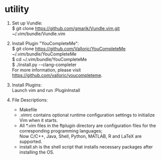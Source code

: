 # utility

1. Set up Vundle: </br>
$ git clone https://github.com/gmarik/Vundle.vim.git ~/.vim/bundle/Vundle.vim

2. Install Plugin "YouCompleteMe": </br>
$ git clone https://github.com/Valloric/YouCompleteMe ~/.vim/bundle/YouCompleteMe </br>
$ cd ~/.vim/bundle/YouCompleteMe </br>
$ ./install.py --clang-completer </br>
For more information, please visit https://github.com/valloric/youcompleteme.

3. Install Plugins: </br>
Launch vim and run :PluginInstall

4. File Descriptions: </br>
	- Makefile
	- .vimrc contains optional runtime configuration settings to initialize Vim when it starts.
	- All \*.vim files in the ftplugin directory are configuration files for the corresponding programming languages; </br>
		Now C/C++, Java, Shell, Python, MATLAB, R and LaTeX are supported.
	- install.sh is the shell script that installs necessary packages after installing the OS.

